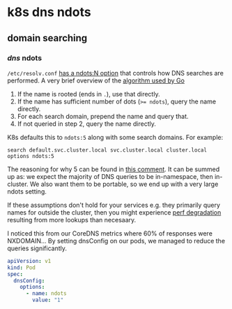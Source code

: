 # k8s dns ndots

## domain searching

### _dns_ ndots

`/etc/resolv.conf` [has a ndots:N option](https://man.archlinux.org/man/resolv.conf.5.en#ndots:)
that controls how DNS searches are performed.
A very brief overview of the [algorithm used by Go](https://go.googlesource.com/go/+/aca9f4e484b529aeb15bf6f9633a5f07d9bab940/src/net/dnsclient_unix.go#496)

1. If the name is rooted (ends in `.`), use that directly.
2. If the name has sufficient number of dots (`>= ndots`), query the name directly.
3. For each search domain, prepend the name and query that.
4. If not queried in step 2, query the name directly.

K8s defaults this to `ndots:5` along with some search domains.
For example:

```resolv
search default.svc.cluster.local svc.cluster.local cluster.local
options ndots:5
```

The reasoning for why 5 can be found in [this comment](https://github.com/kubernetes/kubernetes/issues/33554#issuecomment-266251056).
It can be summed up as:
we expect the majority of DNS queries to be in-namespace, then in-cluster.
We also want them to be portable, so we end up with a very large ndots setting.

If these assumptions don't hold for your services
e.g. they primarily query names for outside the cluster,
then you might experience [perf degradation](https://pracucci.com/kubernetes-dns-resolution-ndots-options-and-why-it-may-affect-application-performances.html)
resulting from more lookups than necesaary.

I noticed this from our CoreDNS metrics where 60% of responses were NXDOMAIN...
By setting dnsConfig on our pods, we managed to reduce the queries significantly.

```yaml
apiVersion: v1
kind: Pod
spec:
  dnsConfig:
    options:
      - name: ndots
        value: "1"
```
